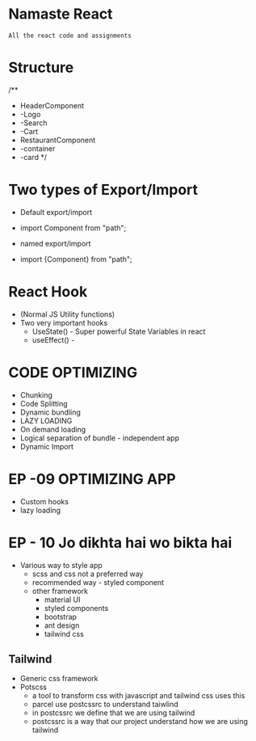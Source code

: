 # Namaste React
    All the react code and assignments 


# Structure
/**
 * HeaderComponent
 *  -Logo
 *  -Search
 *  -Cart
 * RestaurantComponent
 *  -container
 *  -card
 */


# Two types of Export/Import
- Default export/import
- import Component from "path";


- named export/import
- import {Component} from "path";


# React Hook
- (Normal JS Utility functions)
- Two very important hooks
  - UseState()  - Super powerful State Variables in react
  - useEffect() - 


# CODE OPTIMIZING
- Chunking
- Code Splitting
- Dynamic bundling
- LAZY LOADING
- On demand loading
- Logical separation of bundle - independent app
- Dynamic Import

# EP -09 OPTIMIZING APP
- Custom hooks
- lazy loading

# EP - 10 Jo dikhta hai wo bikta hai
- Various way to style app
  - scss and css not a preferred way
  - recommended way - styled component
  - other framework
    - material UI
    - styled components
    - bootstrap
    - ant design
    - tailwind css
## Tailwind
- Generic css framework
- Potscss
  - a tool to transform css with javascript and     tailwind   css uses this
  - parcel use postcssrc to understand taiwlind
  - in postcssrc we define that we are using tailwind
  - postcssrc is a way that our project understand how we are using tailwind